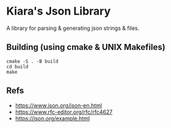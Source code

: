 # Kiara's Json Library

A library for parsing & generating json strings & files.

## Building (using cmake & UNIX Makefiles)

    cmake -S . -B build
    cd build
    make

## Refs

- https://www.json.org/json-en.html
- https://www.rfc-editor.org/rfc/rfc4627
- https://json.org/example.html